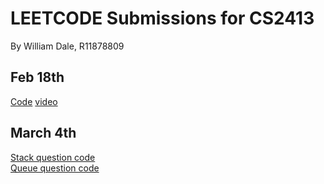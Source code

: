 # LEETCODE Submissions for CS2413
By William Dale, R11878809

## Feb 18th
[Code](feb18.c)
[video](https://texastechuniversity-my.sharepoint.com/:v:/g/personal/wildale_ttu_edu/EZ5hATH-RDlFgCvKRBN4Es8BNr5K72n-_89voirZ5t-j1w?e=WRET3B&nav=eyJyZWZlcnJhbEluZm8iOnsicmVmZXJyYWxBcHAiOiJTdHJlYW1XZWJBcHAiLCJyZWZlcnJhbFZpZXciOiJTaGFyZURpYWxvZy1MaW5rIiwicmVmZXJyYWxBcHBQbGF0Zm9ybSI6IldlYiIsInJlZmVycmFsTW9kZSI6InZpZXcifX0%3D)


## March 4th
[Stack question code](mar4queue.c)
<br />
[Queue question code](mar4stack.c)
<br />
